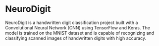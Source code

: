 # NeuroDigit
NeuroDigit is a handwritten digit classification project built with a Convolutional Neural Network (CNN) using TensorFlow and Keras.
The model is trained on the MNIST dataset and is capable of recognizing and classifying scanned images of handwritten digits with high accuracy.


